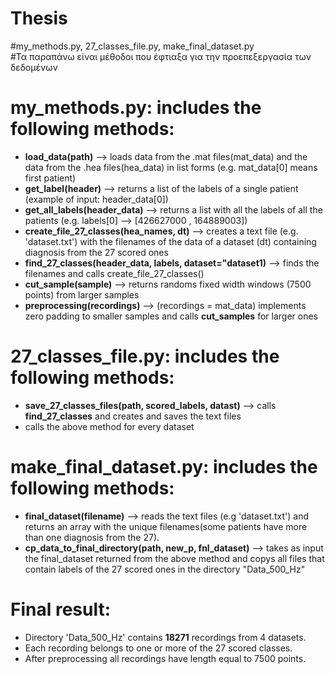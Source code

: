 # Thesis

#my_methods.py, 27_classes_file.py, make_final_dataset.py\
#Τα παραπάνω είναι μέθοδοι που έφτιαξα για την προεπεξεργασία των δεδομένων
# my_methods.py: includes the following methods: 
  * <b>load_data(path)</b> --> loads data from the .mat files(mat_data) and the data from the .hea files(hea_data) in list forms (e.g. mat_data[0] means first patient)
  * <b>get_label(header)</b> --> returns a list of the labels of a single patient (example of input: header_data[0])
  * <b>get_all_labels(header_data)</b> --> returns a list with all the labels of all the patients (e.g. labels[0] --> [426627000 , 164889003])
  * <b>create_file_27_classes(hea_names, dt)</b> --> creates a text file (e.g. 'dataset.txt') with the filenames of the data of a dataset (dt) containing diagnosis from the 27 scored ones
  * <b>find_27_classes(header_data, labels, dataset="dataset1)</b> --> finds the filenames and calls create_file_27_classes()
  * <b>cut_sample(sample)</b> --> returns randoms fixed width windows (7500 points) from larger samples
  * <b>preprocessing(recordings)</b> --> (recordings = mat_data) implements zero padding to smaller samples and calls <b>cut_samples</b> for larger ones

# 27_classes_file.py: includes the following methods:
  * <b>save_27_classes_files(path, scored_labels, datast)</b> --> calls <b>find_27_classes</b> and creates and saves the text files
  * calls the above method for every dataset

# make_final_dataset.py: includes the following methods:
* <b>final_dataset(filename)</b> --> reads the text files (e.g 'dataset.txt') and returns an array with the unique filenames(some patients have more than one diagnosis from the 27).
* <b>cp_data_to_final_directory(path, new_p, fnl_dataset)</b> --> takes as input the final_dataset returned from the above method and copys all files that contain labels of the 27 scored ones in the directory "Data_500_Hz"
# Final result:
* Directory 'Data_500_Hz' contains <b>18271</b> recordings from 4 datasets.
* Each recording belongs to one or more of the 27 scored classes. 
* After preprocessing all recordings have length equal to 7500 points.
